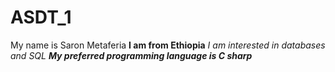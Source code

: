# ASDT_1
My name is Saron Metaferia 
**I am from Ethiopia**
_I am interested in databases and SQL_
***My preferred programming language is C sharp***
